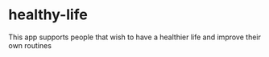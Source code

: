 # healthy-life
This app supports people that wish to have a healthier life and improve their own routines
